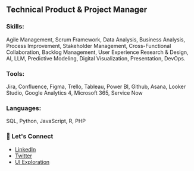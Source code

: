 ## Technical Product & Project Manager <br>

### Skills:

Agile Management, Scrum Framework, Data Analysis, Business Analysis, Process Improvement, Stakeholder Management, Cross-Functional Collaboration, Backlog Management, User Experience Research & Design, AI, LLM, Predictive Modeling, Digital Visualization, Presentation, DevOps.

### Tools: 
Jira, Confluence, Figma, Trello, Tableau, Power BI, Github, Asana, Looker Studio, Google Analytics 4, Microsoft 365, Service Now

### Languages:
SQL, Python, JavaScript, R, PHP

### 🤝 Let's Connect
- [LinkedIn](https://linkedin.com/in/olatundemoj)
- [Twitter](https://x.com/timilehxn)
- [UI Exploration](https://dribbble.com/amo-ladoja)


